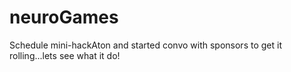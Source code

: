 # neuroGames
Schedule mini-hackAton and started convo with sponsors to get it rolling...lets see what it do!

